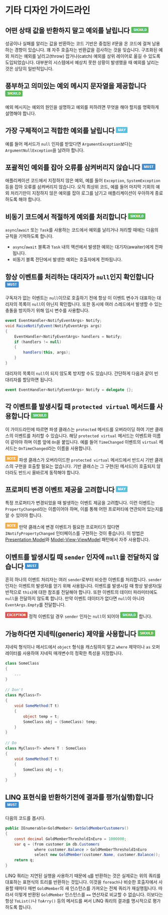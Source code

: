 # 기타 디자인 가이드라인 #

## 어떤 상태 값을 반환하지 말고 예외를 날립니다 ![](imgs/should.png) ##

성공이나 실패를 알리는 값을 반환하는 코드 기반은 중첩된 if문을 온 코드에 걸쳐 남용하는 경향이 있습니다. 꽤 자주 호출자는 반환값을 검사하는 것을 잊습니다. 구조화된 예외 처리는 예외를 날리고(throw) 잡거나(catch) 예외를 상위 레이어로 옮길 수 있도록 도입되었습니다. 대부분의 시스템에서 예상치 못한 상황이 발생했을 때 예외를 날리는 것은 상당히 일반적입니다.


## 풍부하고 의미있는 예외 메시지 문자열을 제공합니다 ![](imgs/should.png) ##

예외 메시지는 예외의 원인을 설명하고 예외를 피하려면 무엇을 해야 할지를 명확하게 설명해야 합니다.


## 가장 구체적이고 적합한 예외를 날립니다 ![](imgs/may.png) ##

예를 들어 메서드가 `null` 인자를 받았다면 `ArgumentException`보다는 `ArgumentNullException`을 날려야 합니다.


## 포괄적인 예외를 잡아 오류를 삼켜버리지 않습니다 ![](imgs/must.png) ##

애플리케이션 코드에서 지정하지 않은 예외, 예를 들어 `Exception`, `SystemException` 등을 잡아 오류를 삼켜버리지 않습니다. 오직 최상위 코드, 예를 들어 마지막 기회의 예외 처리기만이 지정하지 않은 예외를 잡아 로그를 남기고 애플리케이션이 우아하게 종료하도록 해야 합니다.


## 비동기 코드에서 적절하게 예외를 처리합니다 ![](imgs/should.png) ##

`async`/`await` 또는 `Task`를 사용하는 코드에서 예외를 날리거나 처리할 때에는 다음의 규칙을 기억하도록 합니다.

* `async`/`await` 블록과 `Task` 내의 액션에서 발생한 예외는 대기자(awaiter)에게 전파됩니다.
* 비동기 블록 전단에서 발생한 예외는 호출자에게 전파됩니다.


## 항상 이벤트를 처리하는 대리자가 `null`인지 확인합니다 ![](imgs/must.png) ##

구독자가 없는 이벤트는 `null`이므로 호출하기 전에 항상 이 이벤트 변수가 대표하는 대리자의 목록이 `null`이 아닌지 확인합니다. 또한 동시에 여러 스레드에서 발생할 수 있는 충돌을 방지하기 위해 임시 변수를 사용합니다.

```c#
event EventHandler<NotifyEventArgs> Notify;
void RaiseNotifyEvent(NotifyEventArgs args)
{
    EventHandler<NotifyEventArgs> handlers = Notify;
    if (handlers != null)
    {
        handlers(this, args);
    }
}
```

대리자의 목록이 `null`이 되지 않도록 방지할 수도 있습니다. 간단하게 다음과 같이 빈 대리자를 할당하면 됩니다.

```c#
event EventHandler<NotifyEventArgs> Notify = delegate {};
```


## 각 이벤트를 발생시킬 때 `protected virtual` 메서드를 사용합니다 ![](imgs/should.png) ##

이 가이드라인에 따르면 파생 클래스는 `protected` 메서드를 오버라이딩 하여 기반 클래스의 이벤트를 처리할 수 있습니다. 해당 `protected virtual` 메서드는 이벤트와 이름이 같아야 하며 이름 앞에 `On`을 붙입니다. 예를 들어 `TimeChanged` 이벤트의 `virtual` 메서드는 `OnTimeChanged`라는 이름을 사용합니다.

![NOTE](imgs/note.png) 파생 클래스가 오버라이드한 `protected virtual` 메서드에서 반드시 기반 클래스의 구현을 호출할 필요는 없습니다. 기반 클래스는 그 구현(된 메서드)이 호출되지 않더라도 반드시 올바르게 동작해야 합니다.


## 프로퍼티 변경 이벤트 제공을 고려합니다 ![](imgs/may.png) ##

특정 프로퍼티가 변경되었을 때 발생하는 이벤트 제공을 고려합니다. 이런 이벤트는 `PropertyChanged`라는 이름이어야 하며, 이를 통해 어떤 프로퍼티에 연관되어 있는지를 알 수 있어야 합니다.

![NOTE](imgs/note.png) 만약 클래스에 변경 이벤트가 필요한 프로퍼티가 많다면 `INotifyPropertyChanged` 인터페이스를 구현하는 것이 좋습니다. 이 방법은 [Presentation Model](http://martinfowler.com/eaaDev/PresentationModel.html)와 [Model-View-ViewModel](http://msdn.microsoft.com/en-us/magazine/dd419663.aspx) 패턴에서 자주 사용합니다.


## 이벤트를 발생시킬 때 `sender` 인자에 `null`을 전달하지 않습니다 ![](imgs/must.png) ##

흔히 하나의 이벤트 처리자는 여러 `sender`로부터 비슷한 이벤트를 처리합니다. `sender` 인자는 이벤트의 발생자를 얻기 위해 사용됩니다. 이벤트를 발생시킬 때 항상 발생자(일반적으로 `this`)에 대한 참조를 전달해야 합니다. 또한 이벤트의 데이터 파라미터에도 `null`을 전달하지 않도록 합니다. 만약 이벤트 데이터가 없다면 `null`이 아니라 `EventArgs.Empty`를 전달합니다.

![EXCEPTION](imgs/exception.png) 정적 이벤트일 경우 `sender` 인자는 `null`이 되어야 ![SHOULD](imgs/should.png) 합니다.


## 가능하다면 지네릭(generic) 제약을 사용합니다 ![](imgs/should.png) ##

지네릭 형식이나 메서드에서 `object` 형식을 캐스팅하지 말고 `where` 제약이나 `as` 오퍼레이터를 사용하여 지네릭 매개변수의 정확한 특성을 지정합니다.


```c#
class SomeClass
{
    ...
}

// Don't
class MyClass<T>
{
    void SomeMethod(T t)
    {
        object temp = t;
        SomeClass obj = (SomeClass) temp;
    }
}

// Do
class MyClass<T> where T : SomeClass
{
    void SomeMethod(T t)
    {
        SomeClass obj = t;
    }
}
```


## LINQ 표현식을 반환하기전에 결과를 평가(실행)합니다 ![](imgs/must.png) ##

다음의 코드를 봅시다.

```c#
public IEnumerable<GoldMember> GetGoldMemberCustomers()
{
    const decimal GoldMemberThresholdInEuro = 1000000;
    var q = (from customer in db.Customers
             where customer.Balance > GoldMemberThresholdInEuro
             select new GoldMember(customer.Name, customer.Balance));
    return q;
}
```

LINQ 쿼리는 지연된 실행을 사용하기 때문에 `q`를 반환하는 것은 실제로는 위의 쿼리를 대표하는 표현식의 트리를 반환하는 것입니다. 이것을 `foreach`나 비슷한 호출자에서 사용할 때마다 매번 `GoldMember`의 새 인스턴스를 가져오는 전체 쿼리가 재실행됩니다. 따라서 이렇게 반환된 `GoldMember` 인스턴스를 `==` 연산자로 비교할 수 없습니다. 이보다는 항상 `ToList()`나 `ToArry()` 등의 메서드를 써서 LINQ 쿼리의 결과를 명시적으로 평가하도록 합니다.
